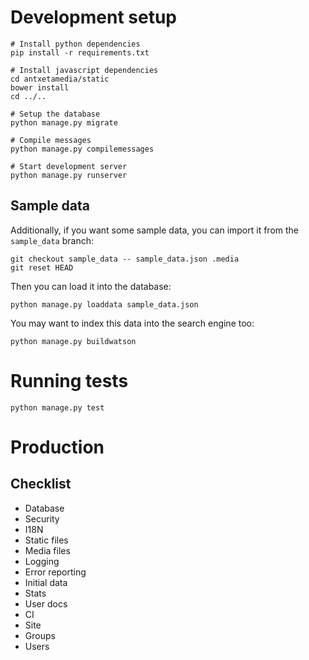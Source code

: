 # Development setup

```
# Install python dependencies
pip install -r requirements.txt

# Install javascript dependencies
cd antxetamedia/static
bower install
cd ../..

# Setup the database
python manage.py migrate

# Compile messages
python manage.py compilemessages

# Start development server
python manage.py runserver
```

## Sample data

Additionally, if you want some sample data, you can import it from the
`sample_data` branch:

```
git checkout sample_data -- sample_data.json .media
git reset HEAD
```

Then you can load it into the database:

```
python manage.py loaddata sample_data.json
```

You may want to index this data into the search engine too:

```
python manage.py buildwatson
```

# Running tests

```
python manage.py test
```

# Production

## Checklist

- Database
- Security
- I18N
- Static files
- Media files
- Logging
- Error reporting
- Initial data
- Stats
- User docs
- CI
- Site
- Groups
- Users
